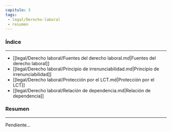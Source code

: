 ```yaml
---
capitulo: 5
tags: 
 - legal/Derecho-laboral
 - resumen
---
```

### Índice
---
 * [[legal/Derecho laboral/Fuentes del derecho laboral.md|Fuentes del derecho laboral]]
 * [[legal/Derecho laboral/Principio de irrenunciabilidad.md|Principio de irrenunciabilidad]]
 * [[legal/Derecho laboral/Protección por el LCT.md|Protección por el LCT]]
 * [[legal/Derecho laboral/Relación de dependencia.md|Relación de dependencia]]

### Resumen
---
Pendiente...